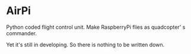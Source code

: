 # AirPi
Python coded flight control unit. Make RaspberryPi flies as quadcopter' s commander.

Yet it's still in developing. So there is nothing to be written down.
